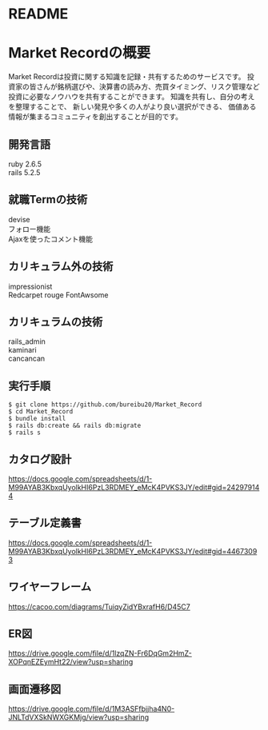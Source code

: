 # README

# Market Recordの概要
  Market Recordは投資に関する知識を記録・共有するためのサービスです。
  投資家の皆さんが銘柄選びや、決算書の読み方、売買タイミング、リスク管理など
  投資に必要なノウハウを共有することができます。
  知識を共有し、自分の考えを整理することで、
  新しい発見や多くの人がより良い選択ができる、
  価値ある情報が集まるコミュニティを創出することが目的です。


## 開発言語
ruby 2.6.5  
rails 5.2.5

## 就職Termの技術
devise  
フォロー機能  
Ajaxを使ったコメント機能 

## カリキュラム外の技術
impressionist  
Redcarpet
rouge
FontAwsome

## カリキュラムの技術
rails_admin  
kaminari  
cancancan

## 実行手順
```
$ git clone https://github.com/bureibu20/Market_Record
$ cd Market_Record
$ bundle install
$ rails db:create && rails db:migrate
$ rails s
```

## カタログ設計
https://docs.google.com/spreadsheets/d/1-M99AYAB3KbxqUyolkHI6PzL3RDMEY_eMcK4PVKS3JY/edit#gid=242979144

## テーブル定義書
https://docs.google.com/spreadsheets/d/1-M99AYAB3KbxqUyolkHI6PzL3RDMEY_eMcK4PVKS3JY/edit#gid=44673093

## ワイヤーフレーム
https://cacoo.com/diagrams/TuiqyZidYBxrafH6/D45C7

## ER図
https://drive.google.com/file/d/1lzqZN-Fr6DqGm2HmZ-XOPqnEZEymHt22/view?usp=sharing

## 画面遷移図
https://drive.google.com/file/d/1M3ASFfbjjha4N0-JNLTdVXSkNWXGKMjg/view?usp=sharing

